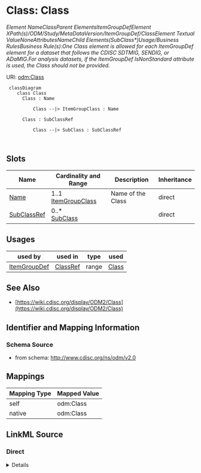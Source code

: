 # Class: Class


_Element NameClassParent ElementsItemGroupDefElement XPath(s)/ODM/Study/MetaDataVersion/ItemGroupDef/ClassElement Textual ValueNoneAttributesNameChild Elements(SubClass*)Usage/Business RulesBusiness Rule(s):One Class element is allowed for each ItemGroupDef element for a dataset that follows the CDISC SDTMIG, SENDIG, or ADaMIG.For analysis datasets, if the ItemGroupDef IsNonStandard attribute is used, the Class should not be provided._





URI: [odm:Class](http://www.cdisc.org/ns/odm/v2.0/Class)



```mermaid
 classDiagram
    class Class
      Class : Name
        
          Class --|> ItemGroupClass : Name
        
      Class : SubClassRef
        
          Class --|> SubClass : SubClassRef
        
      
```




<!-- no inheritance hierarchy -->


## Slots

| Name | Cardinality and Range | Description | Inheritance |
| ---  | --- | --- | --- |
| [Name](Name.md) | 1..1 <br/> [ItemGroupClass](ItemGroupClass.md) | Name of the Class | direct |
| [SubClassRef](SubClassRef.md) | 0..* <br/> [SubClass](SubClass.md) |  | direct |





## Usages

| used by | used in | type | used |
| ---  | --- | --- | --- |
| [ItemGroupDef](ItemGroupDef.md) | [ClassRef](ClassRef.md) | range | [Class](Class.md) |






## See Also

* [https://wiki.cdisc.org/display/ODM2/Class](https://wiki.cdisc.org/display/ODM2/Class)

## Identifier and Mapping Information







### Schema Source


* from schema: http://www.cdisc.org/ns/odm/v2.0





## Mappings

| Mapping Type | Mapped Value |
| ---  | ---  |
| self | odm:Class |
| native | odm:Class |





## LinkML Source

<!-- TODO: investigate https://stackoverflow.com/questions/37606292/how-to-create-tabbed-code-blocks-in-mkdocs-or-sphinx -->

### Direct

<details>
```yaml
name: Class
description: Element NameClassParent ElementsItemGroupDefElement XPath(s)/ODM/Study/MetaDataVersion/ItemGroupDef/ClassElement
  Textual ValueNoneAttributesNameChild Elements(SubClass*)Usage/Business RulesBusiness
  Rule(s):One Class element is allowed for each ItemGroupDef element for a dataset
  that follows the CDISC SDTMIG, SENDIG, or ADaMIG.For analysis datasets, if the ItemGroupDef
  IsNonStandard attribute is used, the Class should not be provided.
from_schema: http://www.cdisc.org/ns/odm/v2.0
see_also:
- https://wiki.cdisc.org/display/ODM2/Class
slots:
- Name
- SubClassRef
slot_usage:
  Name:
    name: Name
    description: Name of the Class
    comments:
    - "Conditional Required when ODM/@Context=\"Submission\"\nrange:text \nText must\
      \ follow CDISC Controlled Terminology for General Observation Class. For analysis\
      \ datasets, if the ItemGroupDef IsNonStandard attribute is used, the Class should\
      \ not be provided."
    domain_of:
    - Alias
    - MetaDataVersion
    - Standard
    - StudyEventGroupDef
    - StudyEventDef
    - ItemGroupDef
    - Class
    - SubClass
    - SourceItem
    - Resource
    - ItemDef
    - CodeList
    - MethodDef
    - Parameter
    - ReturnValue
    - ConditionDef
    - StudyObjective
    - StudyEndPoint
    - StudyTargetPopulation
    - StudyEstimand
    - Arm
    - Epoch
    - StudyTiming
    - TransitionTimingConstraint
    - AbsoluteTimingConstraint
    - RelativeTimingConstraint
    - DurationTimingConstraint
    - WorkflowDef
    - Transition
    - Branching
    - Criterion
    - ExceptionEvent
    - Organization
    - Location
    - Query
    range: ItemGroupClass
    required: true
  SubClassRef:
    name: SubClassRef
    multivalued: true
    domain_of:
    - Class
    range: SubClass
    inlined: true
    inlined_as_list: true
class_uri: odm:Class

```
</details>

### Induced

<details>
```yaml
name: Class
description: Element NameClassParent ElementsItemGroupDefElement XPath(s)/ODM/Study/MetaDataVersion/ItemGroupDef/ClassElement
  Textual ValueNoneAttributesNameChild Elements(SubClass*)Usage/Business RulesBusiness
  Rule(s):One Class element is allowed for each ItemGroupDef element for a dataset
  that follows the CDISC SDTMIG, SENDIG, or ADaMIG.For analysis datasets, if the ItemGroupDef
  IsNonStandard attribute is used, the Class should not be provided.
from_schema: http://www.cdisc.org/ns/odm/v2.0
see_also:
- https://wiki.cdisc.org/display/ODM2/Class
slot_usage:
  Name:
    name: Name
    description: Name of the Class
    comments:
    - "Conditional Required when ODM/@Context=\"Submission\"\nrange:text \nText must\
      \ follow CDISC Controlled Terminology for General Observation Class. For analysis\
      \ datasets, if the ItemGroupDef IsNonStandard attribute is used, the Class should\
      \ not be provided."
    domain_of:
    - Alias
    - MetaDataVersion
    - Standard
    - StudyEventGroupDef
    - StudyEventDef
    - ItemGroupDef
    - Class
    - SubClass
    - SourceItem
    - Resource
    - ItemDef
    - CodeList
    - MethodDef
    - Parameter
    - ReturnValue
    - ConditionDef
    - StudyObjective
    - StudyEndPoint
    - StudyTargetPopulation
    - StudyEstimand
    - Arm
    - Epoch
    - StudyTiming
    - TransitionTimingConstraint
    - AbsoluteTimingConstraint
    - RelativeTimingConstraint
    - DurationTimingConstraint
    - WorkflowDef
    - Transition
    - Branching
    - Criterion
    - ExceptionEvent
    - Organization
    - Location
    - Query
    range: ItemGroupClass
    required: true
  SubClassRef:
    name: SubClassRef
    multivalued: true
    domain_of:
    - Class
    range: SubClass
    inlined: true
    inlined_as_list: true
attributes:
  Name:
    name: Name
    description: Name of the Class
    comments:
    - "Conditional Required when ODM/@Context=\"Submission\"\nrange:text \nText must\
      \ follow CDISC Controlled Terminology for General Observation Class. For analysis\
      \ datasets, if the ItemGroupDef IsNonStandard attribute is used, the Class should\
      \ not be provided."
    from_schema: http://www.cdisc.org/ns/odm/v2.0
    rank: 1000
    alias: Name
    owner: Class
    domain_of:
    - Alias
    - MetaDataVersion
    - Standard
    - StudyEventGroupDef
    - StudyEventDef
    - ItemGroupDef
    - Class
    - SubClass
    - SourceItem
    - Resource
    - ItemDef
    - CodeList
    - MethodDef
    - Parameter
    - ReturnValue
    - ConditionDef
    - StudyObjective
    - StudyEndPoint
    - StudyTargetPopulation
    - StudyEstimand
    - Arm
    - Epoch
    - StudyTiming
    - TransitionTimingConstraint
    - AbsoluteTimingConstraint
    - RelativeTimingConstraint
    - DurationTimingConstraint
    - WorkflowDef
    - Transition
    - Branching
    - Criterion
    - ExceptionEvent
    - Organization
    - Location
    - Query
    range: ItemGroupClass
    required: true
  SubClassRef:
    name: SubClassRef
    from_schema: http://www.cdisc.org/ns/odm/v2.0
    rank: 1000
    multivalued: true
    identifier: false
    alias: SubClassRef
    owner: Class
    domain_of:
    - Class
    range: SubClass
    inlined: true
    inlined_as_list: true
class_uri: odm:Class

```
</details>